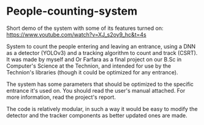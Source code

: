 # People-counting-system

Short demo of the system with some of its features turned on:
https://www.youtube.com/watch?v=XJ_s2oy9_hc&t=4s

System to count the people entering and leaving an entrance, using a DNN as a detector (YOLOv3) and a tracking algorithm to count and track (CSRT). It was made by myself and Or Farfara as a final project on our B.Sc in Computer's Science at the Technion, and intended for use by the Technion's libraries (though it could be optimized for any entrance).

The system has some parameters that should be optimized to the specific entrance it's used on. You should read the user's manual attached.
For more information, read the project's report.

The code is relatively modular, in such a way it would be easy to modify the detector and the tracker components as better updated ones are made.
